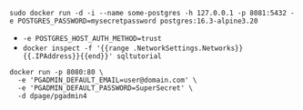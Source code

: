 ```
sudo docker run -d -i --name some-postgres -h 127.0.0.1 -p 8081:5432 -e POSTGRES_PASSWORD=mysecretpassword postgres:16.3-alpine3.20
```

* `-e POSTGRES_HOST_AUTH_METHOD=trust`
* `docker inspect -f '{{range .NetworkSettings.Networks}}{{.IPAddress}}{{end}}' sqltutorial`

```
docker run -p 8080:80 \
  -e 'PGADMIN_DEFAULT_EMAIL=user@domain.com' \
  -e 'PGADMIN_DEFAULT_PASSWORD=SuperSecret' \
  -d dpage/pgadmin4
```
